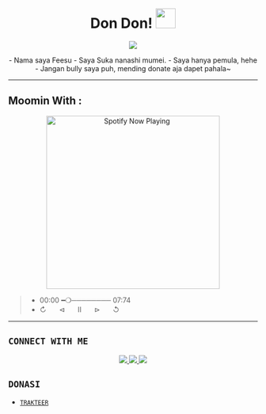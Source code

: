 <h1 align="center">Don Don! <img src="https://user-images.githubusercontent.com/1303154/88677602-1635ba80-d120-11ea-84d8-d263ba5fc3c0.gif" width="40px" alt=""><br></h1>
<p align="center">
<img src="https://media.tenor.com/rZ1QePZ8NvAAAAAd/mumei-hololive.gif" />
</p>

<p align="center">
-  Nama saya Feesu
-  Saya Suka nanashi mumei.
-  Saya hanya pemula, hehe
-  Jangan bully saya puh, mending donate aja dapet pahala~

</p>

------

## Moomin With :
<p align="center">
  <a href="https://open.spotify.com/track/3zb8psAdbFqInvEoxUWHCB?si=c6Dl_52sQ_68EuqcThbkgg" target="_blank"><img src="https://now-playing-on-spotify.vercel.app/api/spotify" alt="Spotify Now Playing" width="350"/></a></p>

> * 00:00​ ━❍──────── 07:74
> * ↻ㅤㅤ⊲ㅤㅤⅡㅤㅤ⊳ㅤㅤ↺ㅤ

------

## ```CONNECT WITH ME```
<p align="center">
<a href="https://www.instagram.com/faizputra_m"><img src="https://img.shields.io/badge/Instagram-E4405F?style=for-the-badge&logo=instagram&logoColor=white"/>
<a href="https://www.youtube.com/@fainshe"><img src="https://img.shields.io/badge/YouTube-c4302b?style=for-the-badge&logo=youtube&logoColor=white"/>
<a href="https://wa.me/6285793887010"><img src="https://img.shields.io/badge/WhatsApp-25D366?style=for-the-badge&logo=whatsapp&logoColor=white" /></a>
</p>

## ```DONASI```

- [`TRAKTEER`](https://trakteer.id/feesu)
